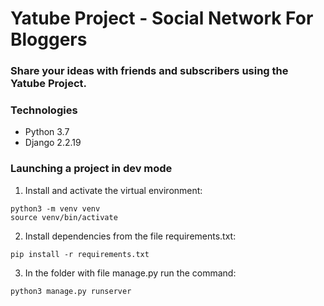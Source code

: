 # Yatube Project - Social Network For Bloggers
### Share your ideas with friends and subscribers using the Yatube Project.
### Technologies
- Python 3.7
- Django 2.2.19
### Launching a project in dev mode
1. Install and activate the virtual environment:
```
python3 -m venv venv
source venv/bin/activate
```
2. Install dependencies from the file requirements.txt:
```
pip install -r requirements.txt
```
3. In the folder with file manage.py run the command:
```
python3 manage.py runserver
```
